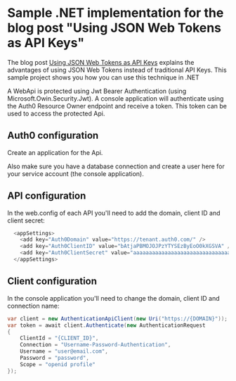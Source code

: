 # Sample .NET implementation for the blog post "Using JSON Web Tokens as API Keys"

The blog post [Using JSON Web Tokens as API Keys](https://auth0.com/blog/2014/12/02/using-json-web-tokens-as-api-keys/) explains the advantages of using JSON Web Tokens instead of traditional API Keys. This sample project shows you how you can use this technique in .NET

A WebApi is protected using Jwt Bearer Authentication (using Microsoft.Owin.Security.Jwt). A console application will authenticate using the Auth0 Resource Owner endpoint and receive a token. This token can be used to access the protected Api.

## Auth0 configuration

Create an application for the Api.

Also make sure you have a database connection and create a user here for your service account (the console application).

## API configuration

In the web.config of each API you'll need to add the domain, client ID and client secret:

```javascript
  <appSettings>
    <add key="Auth0Domain" value="https://tenant.auth0.com/" />
    <add key="Auth0ClientID" value="bAtjaPBMOJOJPzYTYSEzByEoO0kXGSVA" />
    <add key="Auth0ClientSecret" value="aaaaaaaaaaaaaaaaaaaaaaaaaaaaaaaaaaaaaaaaaaaaaaaaaaaaaaaaa" />
  </appSettings>
```

## Client configuration

In the console application you'll need to change the domain, client ID and connection name:

```csharp
var client = new AuthenticationApiClient(new Uri("https://{DOMAIN}"));
var token = await client.Authenticate(new AuthenticationRequest
{
    ClientId = "{CLIENT_ID}",
    Connection = "Username-Password-Authentication",
    Username = "user@email.com",
    Password = "password",
    Scope = "openid profile"
});
```
